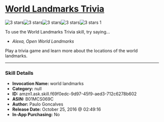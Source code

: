 # [World Landmarks Trivia](http://alexa.amazon.com/#skills/amzn1.ask.skill.f69f0edc-9d97-45f9-aed3-712c6278b602)
![3 stars](../../images/ic_star_black_18dp_1x.png)![3 stars](../../images/ic_star_black_18dp_1x.png)![3 stars](../../images/ic_star_black_18dp_1x.png)![3 stars](../../images/ic_star_border_black_18dp_1x.png)![3 stars](../../images/ic_star_border_black_18dp_1x.png) 1

To use the World Landmarks Trivia skill, try saying...

* *Alexa, Open World Landmarks*

Play a trivia game and learn more about the locations of the world landmarks.

***

### Skill Details

* **Invocation Name:** world landmarks
* **Category:** null
* **ID:** amzn1.ask.skill.f69f0edc-9d97-45f9-aed3-712c6278b602
* **ASIN:** B01MCS069C
* **Author:** Paulo Goncalves
* **Release Date:** October 25, 2016 @ 02:49:16
* **In-App Purchasing:** No
